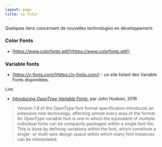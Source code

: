 ```yaml
---
layout: page
title: Le futur
---
```



Quelques liens concernant de nouvelles technologies en développement:

### Color Fonts

- [https://www.colorfonts.wtf/](https://www.colorfonts.wtf/)

### Variable fonts

* [https://v-fonts.com/](https://v-fonts.com/) - un site listant des Variable Fonts disponibles.

Lire: 

- [*Introducing OpenType Variable Fonts*](https://medium.com/variable-fonts/https-medium-com-tiro-introducing-opentype-variable-fonts-12ba6cd2369), par John Hudson, 2016

> Version 1.8 of the OpenType font format specification introduces an extensive new technology, affecting almost every area of the format. An OpenType variable font is one in which the equivalent of multiple individual fonts can be compactly packaged within a single font file. This is done by defining variations within the font, which constitute a single- or multi-axis design space within which many font instances can be interpolated. 